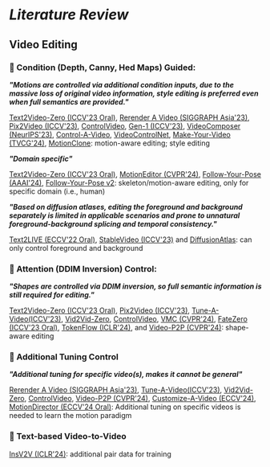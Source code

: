# ___***Literature Review***___

## Video Editing


### 📌 Condition (Depth, Canny, Hed Maps) Guided:

***"Motions are controlled via additional condition inputs, due to the massive loss of original video information, style editing is preferred even when full semantics are provided."***

[Text2Video-Zero (ICCV'23 Oral)](https://arxiv.org/pdf/2303.13439), [Rerender A Video (SIGGRAPH Asia'23)](https://arxiv.org/pdf/2306.07954), [Pix2Video (ICCV'23)](https://arxiv.org/pdf/2303.12688), [ControlVideo](https://arxiv.org/pdf/2305.17098), [Gen-1 (ICCV'23)](https://arxiv.org/pdf/2302.03011), [VideoComposer (NeurIPS'23)](https://arxiv.org/pdf/2306.02018), [Control-A-Video](https://arxiv.org/pdf/2305.13840), [VideoControlNet](https://arxiv.org/pdf/2307.14073), [Make-Your-Video (TVCG'24)](https://arxiv.org/pdf/2306.00943), [MotionClone](https://arxiv.org/pdf/2406.05338): motion-aware editing; style editing

***"Domain specific"***

[Text2Video-Zero (ICCV'23 Oral)](https://arxiv.org/pdf/2303.13439), [MotionEditor (CVPR'24)](https://openaccess.thecvf.com/content/CVPR2024/papers/Tu_MotionEditor_Editing_Video_Motion_via_Content-Aware_Diffusion_CVPR_2024_paper.pdf), [Follow-Your-Pose (AAAI'24)](https://github.com/mayuelala/FollowYourPose), [Follow-Your-Pose v2](https://arxiv.org/pdf/2406.03035): skeleton/motion-aware editing, only for specific domain (i.e., human)

***"Based on diffusion atlases, editing the foreground and background separately is limited in applicable scenarios and prone to unnatural foreground-background splicing and temporal consistency."***

[Text2LIVE (ECCV'22 Oral)](https://arxiv.org/pdf/2204.02491), [StableVideo (ICCV'23)](https://arxiv.org/pdf/2308.09592) and [DiffusionAtlas](https://arxiv.org/pdf/2312.03772): can only control foreground and background




### 📌 Attention (DDIM Inversion) Control:

***"Shapes are controlled via DDIM inversion, so full semantic information is still required for editing."***

[Text2Video-Zero (ICCV'23 Oral)](https://arxiv.org/pdf/2303.13439), [Pix2Video (ICCV'23)](https://arxiv.org/pdf/2303.12688), [Tune-A-Video(ICCV'23)](https://arxiv.org/pdf/2212.11565), [Vid2Vid-Zero](https://arxiv.org/pdf/2303.17599), [ControlVideo](https://arxiv.org/pdf/2305.17098), [VMC (CVPR'24)](https://arxiv.org/pdf/2312.00845), [FateZero (ICCV'23 Oral)](https://arxiv.org/pdf/2303.09535), [TokenFlow (ICLR'24)](https://arxiv.org/pdf/2307.10373), and [Video-P2P (CVPR'24)](https://openaccess.thecvf.com/content/CVPR2024/papers/Liu_Video-P2P_Video_Editing_with_Cross-attention_Control_CVPR_2024_paper.pdf): shape-aware editing


### 📌 Additional Tuning Control

***"Additional tuning for specific video(s), makes it cannot be general"***

[Rerender A Video (SIGGRAPH Asia'23)](https://arxiv.org/pdf/2306.07954), [Tune-A-Video(ICCV'23)](https://arxiv.org/pdf/2212.11565), [Vid2Vid-Zero](https://arxiv.org/pdf/2303.17599), [ControlVideo](https://arxiv.org/pdf/2305.17098), [Video-P2P (CVPR'24)](https://openaccess.thecvf.com/content/CVPR2024/papers/Liu_Video-P2P_Video_Editing_with_Cross-attention_Control_CVPR_2024_paper.pdf), [Customize-A-Video (ECCV'24)](https://arxiv.org/pdf/2402.14780), [MotionDirector (ECCV'24 Oral)](https://arxiv.org/pdf/2310.08465): Additional tuning on specific videos is needed to learn the motion paradigm


### 📌 Text-based Video-to-Video

[InsV2V (ICLR'24)](https://arxiv.org/pdf/2311.00213): additional pair data for training
